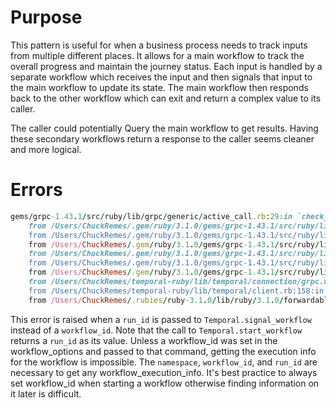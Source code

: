# Purpose

This pattern is useful for when a business process needs to track inputs from
multiple different places. It allows for a main workflow to track the overall progress
and maintain the journey status. Each input is handled by a separate workflow which
receives the input and then signals that input to the main workflow to update its
state. The main workflow then responds back to the other workflow which can exit and
return a complex value to its caller. 

The caller could potentially Query the main workflow to get results. Having these secondary
workflows return a response to the caller seems cleaner and more logical.

# Errors

```ruby
gems/grpc-1.43.1/src/ruby/lib/grpc/generic/active_call.rb:29:in `check_status': 5:5:sql: no rows in result set. debug_error_string:{"created":"@1643644553.347306000","description":"Error received from peer ipv6:[::1]:7233","file":"src/core/lib/surface/call.cc","file_line":1075,"grpc_message":"sql: no rows in result set","grpc_status":5} (GRPC::NotFound)
	from /Users/ChuckRemes/.gem/ruby/3.1.0/gems/grpc-1.43.1/src/ruby/lib/grpc/generic/active_call.rb:180:in `attach_status_results_and_complete_call'
	from /Users/ChuckRemes/.gem/ruby/3.1.0/gems/grpc-1.43.1/src/ruby/lib/grpc/generic/active_call.rb:376:in `request_response'
	from /Users/ChuckRemes/.gem/ruby/3.1.0/gems/grpc-1.43.1/src/ruby/lib/grpc/generic/client_stub.rb:180:in `block in request_response'
	from /Users/ChuckRemes/.gem/ruby/3.1.0/gems/grpc-1.43.1/src/ruby/lib/grpc/generic/interceptors.rb:170:in `intercept!'
	from /Users/ChuckRemes/.gem/ruby/3.1.0/gems/grpc-1.43.1/src/ruby/lib/grpc/generic/client_stub.rb:179:in `request_response'
	from /Users/ChuckRemes/.gem/ruby/3.1.0/gems/grpc-1.43.1/src/ruby/lib/grpc/generic/service.rb:171:in `block (3 levels) in rpc_stub_class'
	from /Users/ChuckRemes/temporal-ruby/lib/temporal/connection/grpc.rb:296:in `signal_workflow_execution'
	from /Users/ChuckRemes/temporal-ruby/lib/temporal/client.rb:158:in `signal_workflow'
	from /Users/ChuckRemes/.rubies/ruby-3.1.0/lib/ruby/3.1.0/forwardable.rb:238:in `signal_workflow'
```

This error is raised when a `run_id` is passed to `Temporal.signal_workflow` instead of a `workflow_id`.
Note that the call to `Temporal.start_workflow` returns a `run_id` as its value. Unless a workflow_id
was set in the workflow_options and passed to that command, getting the execution info for the workflow
is impossible. The `namespace`, `workflow_id`, and `run_id` are necessary to get any workflow_execution_info.
It's best practice to always set workflow_id when starting a workflow otherwise finding information on
it later is difficult.
